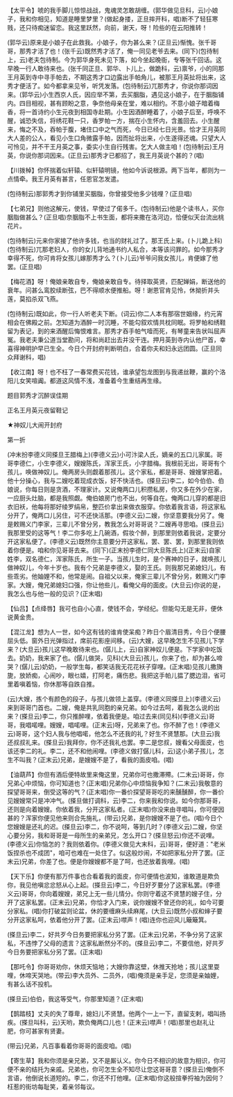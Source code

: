 <!-- { "loadSidebar": true } -->
【太平令】唬的我手脚儿惊惊战战，鬼魂灵怎敢胡缠。(郭华做见旦科，云)小娘子，我和你相见，知道是睡里梦里？(做起身搂，正旦摔开科，唱)断不了轻狂寒贱，还只待痴迷留恋。我这里跃然，向前，谢天，呀！险些的在云阳推转！

(郭华云)原来是小娘子在此救我。小娘子，你为甚么来？(正旦云)惭愧。张千哥哥，那秀才活了也！(张千云)既然秀才活了，俺一同见老爷去来。(同下)(包待制上，云)老夫包待制。今为郭华身死未见下落，如今坐起晚衙，专等张千回话。这早晚一行人敢待来也。(张千同正旦、郭华、卜儿上，做跪科，云)禀爷，小的同那王月英到寺中寻手帕去，不期这秀才口边露出手帕角儿，被那王月英扯将出来，这秀才便活了。如今都拿来见爷，听凭发落。(包待制云)兀那秀才，你说你那词因来。(郭华云)小生西京人氏，因应举不第，去买胭脂，遇见这小娘子，在于胭脂铺内。四目相视，甚有顾盼之意，争奈他母亲在堂，难以相约。不意小娘子暗着梅香，将一首诗约小生元夜到相国寺赴期。小生因酒醉睡着了，小娘子后至，呼唤不醒，诚恐失信，将绣花鞋一只，香罗帕一方，揣在小生怀内，含羞回去。小生醒来，悔之不及，吞帕于腹，堵住口中之气而死，今日已经七日光景。恰才王月英同大人差的公人，看见小生口角微露手帕，因而扯将出来，小生遂得还魂。只望大人可怜见，并不干王月英之事，委实小生自行残害。乞大人做主咱！(包待制云)王月英，你说你那词因来。(正旦云)那秀才已都招了，我王月英说个甚的？(唱)

【川拨棹】你怀揣着似轩辕、似轩辕明镜，他如今诉说根源。两下当年，都则为一点情牵。我王月英有甚言，任恩官怎发遣。

(包待制云)那郭秀才到你铺里买胭脂，你曾接受他多少钱哩？(正旦唱)

【七弟兄】则他这解元，使钱，早使过了偌多千。(包待制云)他是个读书人，买你胭脂做甚么？(正旦唱)奈胭脂不上书生面，都将来撒在洛河边，恰便似天台流出桃花片。

(包待制云)元来你家接了他许多钱，也当的财礼过了。那王氏上来。(卜儿跪上科)(包待制云)兀那老妇人，你的女儿背地通书约人私合，本等该问罪的。如今那秀才幸得不死，你可肯将女孩儿嫁那秀才么？(卜儿云)爷爷问我女孩儿，肯便嫁了他罢。(正旦唱)

【梅花酒】呀！俺娘亲敢自专，俺娘亲敢自专。待择取英贤，匹配婵娟，断送他的衰年。问甚么鸾胶续断弦，巴不得顺水便推船。呀！谢恩官肯见怜，休拗折并头莲，莫掐杀双飞燕。

(包待制云)既如此，你一行人听老夫下断。(词云)你二人本有那宿世姻缘，约元宵相会在佛殿之前。怎知道为酒醉一时沉睡，不能勾叙欢情共枕同眠。将罗帕和绣鞋留为表记，到的来酒醒后悔恨难言。那秀才吞手帕气噎而死，有琴童来告状叫屈声冤。我老夫秉公道当堂勘问，将和尚赶出去并没干连。押月英到寺内认他尸首，幸喜得神明护早已生全。今日个开封府判断明白，合着你夫和妇永远团圆。(正旦同众拜谢科，唱)

【收江南】呀！也不枉了一春常费买花钱，谁承望包龙图到与我递丝鞭，赢的个洛阳儿女笑喧阗。都道这风情不浅，准备着今生重结再生缘。

题目郭秀才沉醉误佳期

正名王月英元夜留鞋记
　

★神奴儿大闹开封府

第一折

(冲末扮李德义同搽旦王腊梅上)(李德义云)小可汴梁人氏，嫡亲的五口儿家属。哥哥李德仁，小生李德义，嫂嫂陈氏，浑家王氏，小字腊梅。我根前无出，哥哥有个孩儿，唤做神奴儿。俺两房头则觑着那孩儿。这个家私，都是哥哥、嫂嫂掌把着。他十分操心，我与二嫂吃着现成衣饭，好不快活也。(搽旦云)李二，如今伯伯、伯娘说，你每日则是贪酒，不理家计。又说俺两口儿积攒私房，你又多在外少在家，一应厨头灶脑，都是我照觑。俺伯娘房门也不出，何等自在。俺两口儿穿的都是旧衣旧袄，他每将那好绫罗绢帛，整匹价拿出来做衣服穿。你依着我言语，将这家私分开了，俺两口儿另住，可不还快活那。(李德义云)二嫂，你坚意要我分另了。俺是敕赐义门李家，三辈儿不曾分另，教我怎么对哥哥说？二嫂再寻思咱。(搽旦云)我那里受的这等气！李二你多吃上几碗酒，假妆个醉，到那里则依着我说，定要分开这家私便了。(李德义云)既然你主意要分开这家私，罢、罢、罢，到那里我则依着你便是。咱和你见哥哥去来。(同下)(正末扮李德仁同大旦陈氏上)(正末云)自家姓李，双名德仁，浑家陈氏，所生一子。当孩儿生时，是个赛神的日子，就唤孩儿做神奴儿，今年十岁也。我有个兄弟是李德义，娶的王氏。则我那兄弟媳妇儿，有些乖劣。他妯娌不和，他常是闹。自祖父以来，俺家三辈儿不曾分另，敕赐义门李家。大嫂，俺兄弟媳妇口强，你让他些儿，看俺父母的面皮。(大旦云)你说的是，我怎么也与他一般的见识？(正末唱)

【仙吕】【点绛唇】我可也自小心直，使钱不会，学经纪。但能勾无是无非，便休说黄金贵。

【混江龙】想为人一世，如今这有钱的谁肯使呆痴？昨日个眉清目秀，今日个便腰屈头低。窗外日光弹指过，席前花影座间移。(云)大嫂，这早晚怎生不见孩儿下学来？(大旦云)孩儿这早晚敢待来也。(僝儿上，云)自家神奴儿便是。下学家中吃饭去。奶奶，我来家了也。(僝儿做哭，见科)(大旦云)孩儿，你来了也，却为甚么啼哭？(僝儿云)奶奶，一般学生每，都笑话我无花花袄子穿哩。(正末唱)见孩儿撒旖旎，放娇痴，心闹吵，眼乜嬉，打阿老，痛伤悲。我把这手帕儿揾了腮边泪，省可里着嗔着恼，你休那等自跌自推。

(云)大嫂，拣个有颜色的段子，与孩儿做领上盖穿。(李德义同搽旦上)(李德义云)来到哥哥门首也。二嫂，俺是共乳同胞的亲兄弟。如今过去呵，着我怎么说的出来？(搽旦云)李二，你只推醉哩，依着我便是。咱过去来(同见科)(李德义云)哥哥，我唱喏哩。嫂嫂，唱喏哩。(正末云)呀，兄弟来了也。你不醉了也！(李德义云)哥哥，这个妇人我与他唱喏，他怎么不还我的礼？好生不贤慧那。(大旦云)我还叔叔礼来。(搽旦云)我拜你，你不还我礼也罢。李二是您叔，嫂看父母面皮，也该还李二的礼。李二，还不和他闹哩。(李德义做打僝儿科，云)这小弟子孩儿，怎生不叫我？(正末云)兄弟，是嫂嫂不是了，看我的面皮咱。(唱)

【油葫芦】你但有酒后便特故里来俺这里，兄弟你可也撒滞殢。(二末云)哥哥，你兄弟心中烦恼，你可知道也？(正末唱)兄弟你心中烦恼我争知？(二末云)我敬意的探望哥哥来，倒受这等的气？(正末唱)你一番价探望哥哥吃的来醺醺醉，你一番价见嫂嫂常只是冲冲气。(搽旦做打调科，云)李二，你来我和你说。如今你那哥哥，还则是向着嫂嫂。你依着我，分开这家私者。(正末唱)你没来由寻唱叫，你可便因甚的？浑家你便见他来则合先施礼，(带云)兄弟，是你嫂嫂不是了也。(唱)今日个您嫂嫂是还礼的迟。(搽旦云)李二，你不说呵，等到几时？(李德义云)二嫂，你坚心要分另，我和哥哥是一母所生的亲弟兄，怎么开口？(搽旦怒云)你还不说哩。(李德义云)你恼怎的？我则依着你。(李德义做见大末科，云)哥哥，便好道："老米饭捏杀也不成团"，咱可也难在一处住了。似这般炒闹，不如把家私分开了罢。(正末云)兄弟，你差了也。便是你嫂嫂都不是了呵，也还放着我哩。(唱)

【天下乐】你便有那万件事也合看着我的面皮，你可便情也波知，谁敢道是欺负你，我见他嗔忿忿怒从心上起。(搽旦云)李二，今日好歹要分了这家私罢。(李德义云)哥哥，你向着嫂嫂，弟兄上无一些儿情分。你则守着这不贤慧的嫂子住，分开了这家私罢。(正末云)兄弟，你恰才入门来，说你嫂嫂不曾还你的礼，如今可要分家私。(唱)你打破盆则论盆，休的要缠麻头续麻尾，(大旦云)既然小叔和婶子要分开这家私呵，依着他分开了罢。(正末云)噤声！(唱)连你也迎风儿簸簸箕。

(搽旦云)李二，好共歹今日务要把家私分另了罢。(正末云)兄弟，不争分另了这家私，不违悖了父母的遗言？这家私断然分不的。(搽旦云)李二，不要信他，好共歹今日务要把家私分另了罢。(正末唱)

【那吒令】你哥哥劝你，休烦天恼地；大嫂你靠这壁，休推天抢地；孩儿这里耍哩，休啼天哭地。(带云)李大员外、二员外，(唱)俺须是亲手足，您须是亲妯娌，有甚么话不投机。

(搽旦云)伯伯，我这等受气，你那里知道？(正末唱)

【鹊踏枝】丈夫的失了尊卑，媳妇儿不贤慧。他两个一上一下，直留支剌，唱叫扬疾。(搽旦叫科，云)天哟，欺负俺两口儿也！(正末云)噤声！(唱)那里也赵礼让肥，你可甚家有贤妻。

(带云)兄弟，凡百事看着你哥哥的面皮咱。(唱)

【寄生草】我和你须是亲兄弟，又不是厮认义。你今日不相识的故意为相识，你可便不亲的结托为亲戚。兄弟也，你可怎生全不知尽让您这哥哥意？(搽旦云)俺倒不言语，他倒说长道短的。李二，你还不打他哩。(正末唱)你这般揎拳捋袖为因何？枉惹的街坊每耻笑，着亲邻每议。

